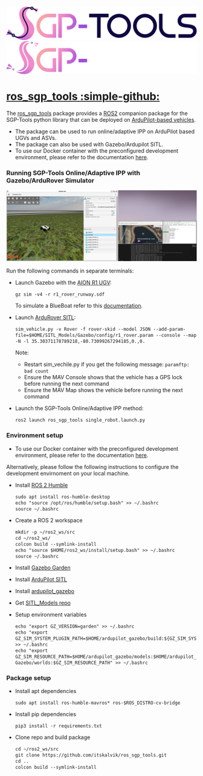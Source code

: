 ![Image title](assets/SGP-Tools.png#only-light)
![Image title](assets/logo_dark.png#only-dark)


# [ros_sgp_tools :simple-github:](https://github.com/itskalvik/ros_sgp_tools)
The [ros_sgp_tools](https://github.com/itskalvik/ros_sgp_tools) package provides a [ROS2](https://github.com/ros2) companion package for the SGP-Tools python library that can be deployed on [ArduPilot-based vehicles](https://ardupilot.org/copter/docs/common-use-cases-and-applications.html). 

- The package can be used to run online/adaptive IPP on ArduPilot based UGVs and ASVs. 
- The package can also be used with Gazebo/Ardupilot SITL.
- To use our Docker container with the preconfigured development environment, please refer to the documentation [here](docker-sgp-tools.html). 

### Running SGP-Tools Online/Adaptive IPP with Gazebo/ArduRover Simulator

<div style="text-align:left">
<img width="1000" src="assets/ros_demo.png">
</a></p>
</div>

Run the following commands in separate terminals:

- Launch Gazebo with the [AION R1 UGV](https://github.com/ArduPilot/SITL_Models/blob/master/Gazebo/docs/AionR1.md):
    ```
    gz sim -v4 -r r1_rover_runway.sdf
    ```
    To simulate a BlueBoat refer to this [documentation](https://github.com/ArduPilot/SITL_Models/blob/master/Gazebo/docs/BlueBoat.md).

- Launch [ArduRover SITL](https://ardupilot.org/dev/docs/sitl-simulator-software-in-the-loop.html):
    ```
    sim_vehicle.py -v Rover -f rover-skid --model JSON --add-param-file=$HOME/SITL_Models/Gazebo/config/r1_rover.param --console --map -N -l 35.30371178789218,-80.73099267294185,0.,0.
    ```
    Note: 
    - Restart sim_vechile.py if you get the following message: ```paramftp: bad count```
    - Ensure the MAV Console shows that the vehicle has a GPS lock before running the next command
    - Ensure the MAV Map shows the vehicle before running the next command

- Launch the SGP-Tools Online/Adaptive IPP method:
    ```
    ros2 launch ros_sgp_tools single_robot.launch.py
    ```

### Environment setup
- To use our Docker container with the preconfigured development environment, please refer to the documentation [here](docker-sgp-tools.html). 

Alternatively, please follow the following instructions to configure the development envirnoment on your local machine. 

- Install [ROS 2 Humble](https://docs.ros.org/en/humble/Installation/Ubuntu-Install-Debians.html#install-ros-2-packages)
  ```
  sudo apt install ros-humble-desktop
  echo "source /opt/ros/humble/setup.bash" >> ~/.bashrc
  source ~/.bashrc
  ```
- Create a ROS 2 workspace
  ```
  mkdir -p ~/ros2_ws/src
  cd ~/ros2_ws/
  colcon build --symlink-install
  echo "source $HOME/ros2_ws/install/setup.bash" >> ~/.bashrc
  source ~/.bashrc
  ```
- Install [Gazebo Garden](https://gazebosim.org/docs/garden/install_ubuntu)
- Install [ArduPilot SITL](https://ardupilot.org/dev/docs/building-setup-linux.html#building-setup-linux)
- Install [ardupilot_gazebo](https://github.com/ArduPilot/ardupilot_gazebo?tab=readme-ov-file#installation)
- Get [SITL_Models repo](https://github.com/ArduPilot/SITL_Models)
- Setup environment variables

  ```
  echo "export GZ_VERSION=garden" >> ~/.bashrc
  echo "export GZ_SIM_SYSTEM_PLUGIN_PATH=$HOME/ardupilot_gazebo/build:${GZ_SIM_SYSTEM_PLUGIN_PATH}" >> ~/.bashrc
  echo "export GZ_SIM_RESOURCE_PATH=$HOME/ardupilot_gazebo/models:$HOME/ardupilot_gazebo/worlds:$HOME/SITL_Models/Gazebo/models:$HOME/SITL_Models/
  Gazebo/worlds:$GZ_SIM_RESOURCE_PATH" >> ~/.bashrc
  ```

### Package setup

- Install apt dependencies 
  ```
  sudo apt install ros-humble-mavros* ros-$ROS_DISTRO-cv-bridge
  ```
- Install pip dependencies 
  ```
  pip3 install -r requirements.txt
  ```
- Clone repo and build package
  ```
  cd ~/ros2_ws/src
  git clone https://github.com/itskalvik/ros_sgp_tools.git
  cd ..
  colcon build --symlink-install
  ```